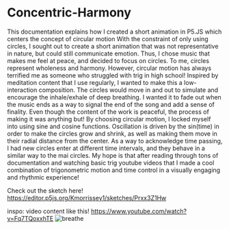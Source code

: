 # Concentric-Harmony
This documentation explains how I created a short animation in P5.JS which centers the concept of circular motion
With the constraint of only using circles, I sought out to create a short animation that was not representative in nature, but could still communicate emotion. Thus, I chose music that makes me feel at peace, and decided to focus on circles. To me, circles represent wholeness and harmony. However, circular motion has always terrified me as someone who struggled with trig in high school! 
Inspired by meditation content that I use regularly, I wanted to make this a low-interaction composition. The circles would move in and out to simulate and encourage the inhale/exhale of deep breathing. I wanted it to fade out when the music ends as a way to signal the end of the song and add a sense of finality. 
Even though the content of the work is peaceful, the process of making it was anything but! By choosing circular motion, I locked myself into using sine and cosine functions. Oscillation is driven by the sin(time) in order to make the circles grow and shrink, as well as making them move in their radial distance from the center. As a way to acknowledge time passing, I had new circles enter at different time intervals, and they behave in a similar way to the mai circles. My hope is that after reading through tons of documentation and watching basic trig youtube videos that I made a cool combination of trigonometric motion and time control in a visually engaging and rhythmic experience!

Check out the sketch here!
https://editor.p5js.org/Kmorrissey1/sketches/Prxx3Z1Hw

inspo: video content like this! https://www.youtube.com/watch?v=Fq7TQoxxhTE
![breathe](https://github.com/user-attachments/assets/5da3e40f-6801-4e52-88a5-654f73cdd658)
